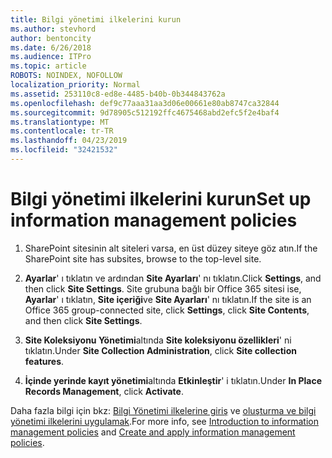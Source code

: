 ```yaml
---
title: Bilgi yönetimi ilkelerini kurun
ms.author: stevhord
author: bentoncity
ms.date: 6/26/2018
ms.audience: ITPro
ms.topic: article
ROBOTS: NOINDEX, NOFOLLOW
localization_priority: Normal
ms.assetid: 253110c8-ed8e-4485-b40b-0b344843762a
ms.openlocfilehash: def9c77aaa31aa3d06e00661e80ab8747ca32844
ms.sourcegitcommit: 9d78905c512192ffc4675468abd2efc5f2e4baf4
ms.translationtype: MT
ms.contentlocale: tr-TR
ms.lasthandoff: 04/23/2019
ms.locfileid: "32421532"
---
```

# <a name="set-up-information-management-policies"></a><span data-ttu-id="b98fc-102">Bilgi yönetimi ilkelerini kurun</span><span class="sxs-lookup"><span data-stu-id="b98fc-102">Set up information management policies</span></span>

1. <span data-ttu-id="b98fc-103">SharePoint sitesinin alt siteleri varsa, en üst düzey siteye göz atın.</span><span class="sxs-lookup"><span data-stu-id="b98fc-103">If the SharePoint site has subsites, browse to the top-level site.</span></span>
    
2. <span data-ttu-id="b98fc-104">**Ayarlar**' ı tıklatın ve ardından **Site Ayarları**' nı tıklatın.</span><span class="sxs-lookup"><span data-stu-id="b98fc-104">Click **Settings**, and then click **Site Settings**.</span></span> <span data-ttu-id="b98fc-105">Site grubuna bağlı bir Office 365 sitesi ise, **Ayarlar**' ı tıklatın, **Site içeriği**ve **Site Ayarları**' nı tıklatın.</span><span class="sxs-lookup"><span data-stu-id="b98fc-105">If the site is an Office 365 group-connected site, click **Settings**, click **Site Contents**, and then click **Site Settings**.</span></span>
    
3. <span data-ttu-id="b98fc-106">**Site Koleksiyonu Yönetimi**altında **Site koleksiyonu özellikleri**' ni tıklatın.</span><span class="sxs-lookup"><span data-stu-id="b98fc-106">Under **Site Collection Administration**, click **Site collection features**.</span></span>
    
4. <span data-ttu-id="b98fc-107">**İçinde yerinde kayıt yönetimi**altında **Etkinleştir**' i tıklatın.</span><span class="sxs-lookup"><span data-stu-id="b98fc-107">Under **In Place Records Management**, click **Activate**.</span></span>
    
<span data-ttu-id="b98fc-108">Daha fazla bilgi için bkz: [Bilgi Yönetimi ilkelerine giriş](https://go.microsoft.com/fwlink/?linkid=404239) ve [oluşturma ve bilgi yönetimi ilkelerini uygulamak](https://go.microsoft.com/fwlink/?linkid=2003916).</span><span class="sxs-lookup"><span data-stu-id="b98fc-108">For more info, see [Introduction to information management policies](https://go.microsoft.com/fwlink/?linkid=404239) and [Create and apply information management policies](https://go.microsoft.com/fwlink/?linkid=2003916).</span></span>
  

